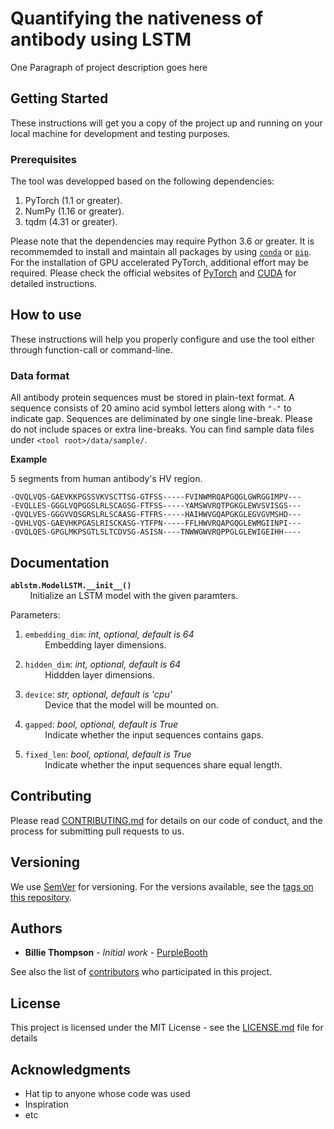 # Quantifying the nativeness of antibody using LSTM

One Paragraph of project description goes here

## Getting Started

These instructions will get you a copy of the project up and running on your local machine for development and testing purposes.

### Prerequisites

The tool was developped based on the following dependencies:

1. PyTorch (1.1 or greater).
2. NumPy (1.16 or greater).
3. tqdm (4.31 or greater).

Please note that the dependencies may require Python 3.6 or greater. It is recommemded to install and maintain all packages by using [`conda`](https://www.anaconda.com/) or [`pip`](https://pypi.org/project/pip/). For the installation of GPU accelerated PyTorch, additional effort may be required. Please check the official websites of [PyTorch](https://pytorch.org/get-started/locally/) and [CUDA](https://developer.nvidia.com/cuda-downloads) for detailed instructions.

## How to use

These instructions will help you properly configure and use the tool either through function-call or command-line.

### Data format

All antibody protein sequences must be stored in plain-text format. A sequence consists of 20 amino acid symbol letters along with `"-"` to indicate gap. Sequences are deliminated by one single line-break. Please do not include spaces or extra line-breaks. You can find sample data files under `<tool root>/data/sample/`.

**Example**

5 segments from human antibody's HV region.

```
-QVQLVQS-GAEVKKPGSSVKVSCTTSG-GTFSS-----FVINWMRQAPGQGLGWRGGIMPV---
-EVQLLES-GGGLVQPGGSLRLSCAGSG-FTFSS-----YAMSWVRQTPGKGLEWVSVISGS---
-QVQLVES-GGGVVQSGRSLRLSCAASG-FTFRS-----HAIHWVGQAPGKGLEGVGVMSHD---
-QVHLVQS-GAEVHKPGASLRISCKASG-YTFPN-----FFLHWVRQAPGQGLEWMGIINPI---
-QVQLQES-GPGLMKPSGTLSLTCDVSG-ASISN----TNWWGWVRQPPGLGLEWIGEIHH----
```

## Documentation

**`ablstm.ModelLSTM.__init__()`**<br/>
&nbsp;&nbsp;&nbsp;&nbsp;&nbsp;&nbsp;&nbsp;&nbsp;Initialize an LSTM model with the given paramters.

Parameters:

1. `embedding_dim`: *int, optional, default is 64*<br/>
    &nbsp;&nbsp;&nbsp;&nbsp;&nbsp;&nbsp;&nbsp;&nbsp;Embedding layer dimensions.
    
    
2. `hidden_dim`: *int, optional, default is 64*<br/>
    &nbsp;&nbsp;&nbsp;&nbsp;&nbsp;&nbsp;&nbsp;&nbsp;Hiddden layer dimensions.
    
    
3. `device`: *str, optional, default is 'cpu'*<br/>
    &nbsp;&nbsp;&nbsp;&nbsp;&nbsp;&nbsp;&nbsp;&nbsp;Device that the model will be mounted on.
    
    
4. `gapped`: *bool, optional, default is True*<br/>
    &nbsp;&nbsp;&nbsp;&nbsp;&nbsp;&nbsp;&nbsp;&nbsp;Indicate whether the input sequences contains gaps.
    
    
5. `fixed_len`: *bool, optional, default is True*<br/>
    &nbsp;&nbsp;&nbsp;&nbsp;&nbsp;&nbsp;&nbsp;&nbsp;Indicate whether the input sequences share equal length.

## Contributing

Please read [CONTRIBUTING.md](https://gist.github.com/PurpleBooth/b24679402957c63ec426) for details on our code of conduct, and the process for submitting pull requests to us.

## Versioning

We use [SemVer](http://semver.org/) for versioning. For the versions available, see the [tags on this repository](https://github.com/your/project/tags). 

## Authors

* **Billie Thompson** - *Initial work* - [PurpleBooth](https://github.com/PurpleBooth)

See also the list of [contributors](https://github.com/your/project/contributors) who participated in this project.

## License

This project is licensed under the MIT License - see the [LICENSE.md](LICENSE.md) file for details

## Acknowledgments

* Hat tip to anyone whose code was used
* Inspiration
* etc
